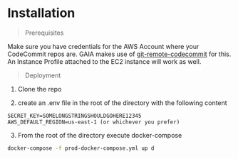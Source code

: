 # Installation

> Prerequisites

Make sure you have credentials for the AWS Account where your CodeCommit repos are. 
GAIA makes use of [git-remote-codecommit](https://github.com/aws/git-remote-codecommit) for this. An Instance Profile attached to the EC2 instance will work as well.

> Deployment

1) Clone the repo

2) create an .env file in the root of the directory with the following content

```
SECRET_KEY=SOMELONGSTRINGSHOULDGOHERE12345
AWS_DEFAULT_REGION=us-east-1 (or whichever you prefer)
```

3) From the root of the directory execute docker-compose
```bash
docker-compose -f prod-docker-compose.yml up d
```